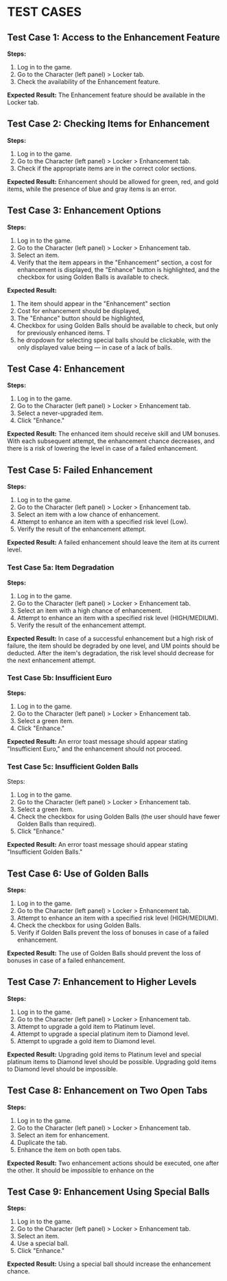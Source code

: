
# TEST CASES

## Test Case 1: Access to the Enhancement Feature
**Steps:**

1. Log in to the game.
2. Go to the Character (left panel) > Locker tab.
3. Check the availability of the Enhancement feature.

**Expected Result:** The Enhancement feature should be available in the Locker tab.

## Test Case 2: Checking Items for Enhancement
**Steps:**

1. Log in to the game.
2. Go to the Character (left panel) > Locker > Enhancement tab.
3. Check if the appropriate items are in the correct color sections.

**Expected Result:** Enhancement should be allowed for green, red, and gold items, while the presence of blue and gray items is an error.

## Test Case 3: Enhancement Options
**Steps:**

1. Log in to the game.
2. Go to the Character (left panel) > Locker > Enhancement tab.
3. Select an item.
4. Verify that the item appears in the "Enhancement" section, a cost for enhancement is displayed, the "Enhance" button is highlighted, and the checkbox for using Golden Balls is available to check.

**Expected Result:** 
1. The item should appear in the "Enhancement" section
2. Cost for enhancement should be displayed, 
3. The "Enhance" button should be highlighted,
4. Checkbox for using Golden Balls should be available to check, but only for previously enhanced items. T
5. he dropdown for selecting special balls should be clickable, with the only displayed value being — in case of a lack of balls.

## Test Case 4: Enhancement
**Steps:**

1. Log in to the game.
2. Go to the Character (left panel) > Locker > Enhancement tab.
3. Select a never-upgraded item.
4. Click "Enhance."

**Expected Result:** The enhanced item should receive skill and UM bonuses. With each subsequent attempt, the enhancement chance decreases, and there is a risk of lowering the level in case of a failed enhancement.

## Test Case 5: Failed Enhancement
**Steps:**

1. Log in to the game.
2. Go to the Character (left panel) > Locker > Enhancement tab.
3. Select an item with a low chance of enhancement.
4. Attempt to enhance an item with a specified risk level (Low).
5. Verify the result of the enhancement attempt.

**Expected Result:** A failed enhancement should leave the item at its current level.

### Test Case 5a: Item Degradation
**Steps:**

1. Log in to the game.
2. Go to the Character (left panel) > Locker > Enhancement tab.
3. Select an item with a high chance of enhancement.
4. Attempt to enhance an item with a specified risk level (HIGH/MEDIUM).
5. Verify the result of the enhancement attempt.

**Expected Result:** In case of a successful enhancement but a high risk of failure, the item should be degraded by one level, and UM points should be deducted. After the item's degradation, the risk level should decrease for the next enhancement attempt.

### Test Case 5b: Insufficient Euro
**Steps:**

1. Log in to the game.
2. Go to the Character (left panel) > Locker > Enhancement tab.
3. Select a green item.
4. Click "Enhance."

**Expected Result:** An error toast message should appear stating "Insufficient Euro," and the enhancement should not proceed.

### Test Case 5c: Insufficient Golden Balls
Steps:

1. Log in to the game.
2. Go to the Character (left panel) > Locker > Enhancement tab.
3. Select a green item.
4. Check the checkbox for using Golden Balls (the user should have fewer Golden Balls than required).
5. Click "Enhance."

**Expected Result:** An error toast message should appear stating "Insufficient Golden Balls."

## Test Case 6: Use of Golden Balls
**Steps:**

1. Log in to the game.
2. Go to the Character (left panel) > Locker > Enhancement tab.
3. Attempt to enhance an item with a specified risk level (HIGH/MEDIUM).
4. Check the checkbox for using Golden Balls.
5. Verify if Golden Balls prevent the loss of bonuses in case of a failed enhancement.

**Expected Result:** The use of Golden Balls should prevent the loss of bonuses in case of a failed enhancement.

## Test Case 7: Enhancement to Higher Levels
**Steps:**

1. Log in to the game.
2. Go to the Character (left panel) > Locker > Enhancement tab.
3. Attempt to upgrade a gold item to Platinum level.
4. Attempt to upgrade a special platinum item to Diamond level.
5. Attempt to upgrade a gold item to Diamond level.

**Expected Result:** Upgrading gold items to Platinum level and special platinum items to Diamond level should be possible. Upgrading gold items to Diamond level should be impossible.

## Test Case 8: Enhancement on Two Open Tabs
**Steps:**

1. Log in to the game.
2. Go to the Character (left panel) > Locker > Enhancement tab.
3. Select an item for enhancement.
4. Duplicate the tab.
5. Enhance the item on both open tabs.

**Expected Result:** Two enhancement actions should be executed, one after the other. It should be impossible to enhance on the

## Test Case 9: Enhancement Using Special Balls
**Steps:**

1. Log in to the game.
2. Go to the Character (left panel) > Locker > Enhancement tab.
3. Select an item.
4. Use a special ball.
5. Click "Enhance."

**Expected Result:** Using a special ball should increase the enhancement chance.
